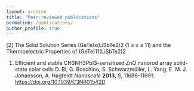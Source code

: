 ```yaml
---
layout: archive
title: "Peer-reviewed publications"
permalink: /publications/
author_profile: true 
---
```


[2] The Solid Solution Series (GeTe)x(LiSbTe2)2 (1 ≤ x ≤ 11) and the Thermoelectric Properties of (GeTe)11(LiSbTe2)2


<ol> 
<li>
<p>Efficient and stable CH3NH3PbI3-sensitized ZnO nanorod array solid-state solar cells 
D. Bi, G. Boschloo, S. Schwarzmüller, L. Yang, E. M. J. Johansson, A. Hagfeldt  
<i>Nanoscale</i> <b>2013</b>, <i>5</i>, 11686-11691. 
<a href="https://doi.org/10.1039/C3NR01542D">https://doi.org/10.1039/C3NR01542D</a>
</p>
</li>
</ol>


